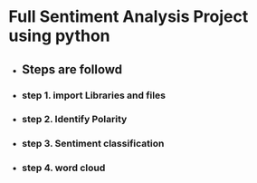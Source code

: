 # Full Sentiment Analysis Project using python

- ## **Steps are followd**

-  ### step 1. import Libraries and files
-  ### step 2. Identify Polarity
-  ### step 3. Sentiment classification
-  ### step 4. word cloud


